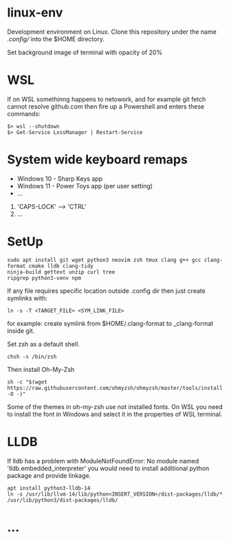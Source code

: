 # linux-env
Development environment on Linux. Clone this repository under the name *.config/*
into the $HOME directory.

Set background image of terminal with opacity of 20%


# WSL
If on WSL somethinng happens to netowork, and for example git fetch cannot resolve github.com
then fire up a Powershell and enters these commands:
```
$> wsl --shutdown
$> Get-Service LxssManager | Restart-Service
```

# System wide keyboard remaps

* Windows 10 - Sharp Keys app
* Windows 11 - Power Toys app (per user setting)
* ...

1. 'CAPS-LOCK' --> 'CTRL'
2. ...


# SetUp
```
sudo apt install git wget python3 neovim zsh tmux clang g++ gcc clang-format cmake lldb clang-tidy
ninja-build gettext unzip curl tree
ripgrep python3-venv npm
```

If any file requires specific location outside .config dir then just create
symlinks with:
```
ln -s -T <TARGET_FILE> <SYM_LINK_FILE>
```
for example:
create symlink from $HOME/.clang-format to \_clang-format inside git.

Set zsh as a default shell.
```
chsh -s /bin/zsh
```

Then install Oh-My-Zsh
```
sh -c "$(wget https://raw.githubusercontent.com/ohmyzsh/ohmyzsh/master/tools/install.sh -O -)"
```

Some of the themes in oh-my-zsh use not installed fonts. On WSL you need to
install the font in Windows and select it in the properties of WSL terminal.


# LLDB
If lldb has a problem with
ModuleNotFoundError: No module named 'lldb.embedded\_interpreter'
you would need to install additional python package and provide linkage.
```
apt install python3-lldb-14
ln -s /usr/lib/llvm-14/lib/python<INSERT_VERSION>/dist-packages/lldb/* /usr/lib/python3/dist-packages/lldb/
```

# ...
